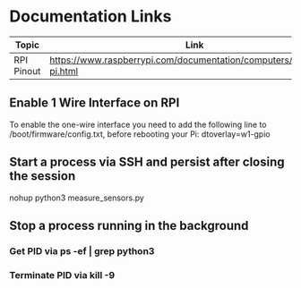 # Documentation Links

|Topic|Link|
|-----|----|
|RPI Pinout|https://www.raspberrypi.com/documentation/computers/raspberry-pi.html|

## Enable 1 Wire Interface on RPI
To enable the one-wire interface you need to add the following line to /boot/firmware/config.txt, before rebooting your Pi:
dtoverlay=w1-gpio

## Start a process via SSH and persist after closing the session
nohup python3 measure_sensors.py

## Stop a process running in the background
### Get PID via ps -ef | grep python3
### Terminate PID via kill -9 <PID>
